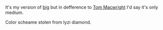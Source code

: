 It's my version of [big](https://github.com/tmcw/big) but in defference to [Tom Macwright](http://macwright.org) I'd say it's only medium.

Color scheame stolen from lyzi diamond.

